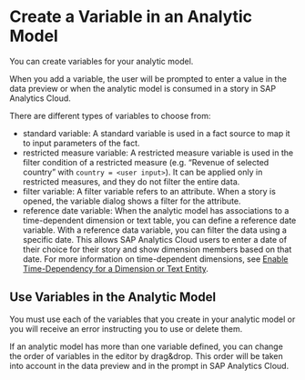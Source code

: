 <!-- loiocdd8fa0fd74b495584dca343432f2814 -->

# Create a Variable in an Analytic Model

You can create variables for your analytic model.

When you add a variable, the user will be prompted to enter a value in the data preview or when the analytic model is consumed in a story in SAP Analytics Cloud.

There are different types of variables to choose from:

-   standard variable: A standard variable is used in a fact source to map it to input parameters of the fact.
-   restricted measure variable: A restricted measure variable is used in the filter condition of a restricted measure \(e.g. “Revenue of selected country” with `country = <user input>`\). It can be applied only in restricted measures, and they do not filter the entire data.
-   filter variable: A filter variable refers to an attribute. When a story is opened, the variable dialog shows a filter for the attribute.
-   reference date variable: When the analytic model has associations to a time-dependent dimension or text table, you can define a reference date variable. With a reference data variable, you can filter the data using a specific date. This allows SAP Analytics Cloud users to enter a date of their choice for their story and show dimension members based on that date. For more information on time-dependent dimensions, see [Enable Time-Dependency for a Dimension or Text Entity](enable-time-dependency-for-a-dimension-or-text-entity-11b2ff4.md).



<a name="loiocdd8fa0fd74b495584dca343432f2814__section_lym_3ss_hvb"/>

## Use Variables in the Analytic Model

You must use each of the variables that you create in your analytic model or you will receive an error instructing you to use or delete them.

If an analytic model has more than one variable defined, you can change the order of variables in the editor by drag&drop. This order will be taken into account in the data preview and in the prompt in SAP Analytics Cloud.

